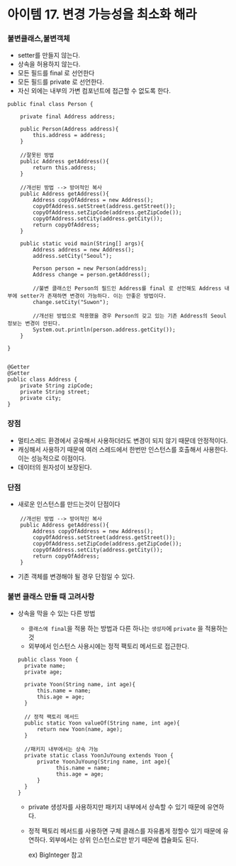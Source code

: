 # 아이템 17. 변경 가능성을 최소화 해라

### 불변클래스,불변객체

- setter를 만들지 않는다.
- 상속을 허용하지 않는다.
- 모든 필드를  final 로 선언한다
- 모든 필드를 private 로 선언한다.
- 자신 외에는 내부의 가변 컴포넌트에 접근할 수 없도록 한다.

```
public final class Person {
	
	private final Address address;
	
	public Person(Address address){
		this.address = address;
	}
	
	//잘못된 방법
	public Address getAddress(){
		return this.address;
	}
	
	//개선된 방법 --> 방어적인 복사
	public Address getAddress(){
		Address copyOfAddress = new Address();
		copyOfAddress.setStreet(address.getStreet());
		copyOfAddress.setZipCode(address.getZipCode());
		copyOfAddress.setCity(address.getCity());
		return copyOfAddress;
	}
	
	public static void main(String[] args){
		Address address = new Address();
		address.setCity("Seoul");
		
		Person person = new Person(address);
		Address change = person.getAddress();
		
		//불변 클래스인 Person의 필드인 Address를 final 로 선언해도 Address 내부에 setter가 존재하면 변경이 가능하다. 이는 안좋은 방법이다.
		change.setCity("Suwon");
		
		//개선된 방법으로 적용했을 경우 Person의 갖고 있는 기존 Address의 Seoul 정보는 변경이 안된다.
		System.out.println(person.address.getCity());
	}
	
}


@Getter
@Setter
public class Address {
	private String zipCode;
	private String street;
	private city;
}
```



### 장점

- 멀티스레드 환경에서 공유해서 사용하더라도 변경이 되지 않기 때문데 안정적이다.
- 캐싱해서 사용하기 때문에 여러 스레드에서 한번만 인스턴스를 호출해서 사용한다. 이는 성능적으로 이점이다.
- 데이터의 원자성이 보장된다.



### 단점

- 새로운 인스턴스를 만드는것이 단점이다

```
	//개선된 방법 --> 방어적인 복사
	public Address getAddress(){
		Address copyOfAddress = new Address();
		copyOfAddress.setStreet(address.getStreet());
		copyOfAddress.setZipCode(address.getZipCode());
		copyOfAddress.setCity(address.getCity());
		return copyOfAddress;
	}
```

- 기존 객체를 변경해야 될 경우 단점일 수 있다.





### 불변 클래스 만들 때 고려사항

- 상속을 막을 수 있는 다른 방법

  - `클래스에 final`을 적용 하는 방법과 다른 하나는 `생성자`에 `private` 을 적용하는 것
  - 외부에서 인스턴스 사용시에는 정적 팩토리 메서드로 접근한다.

  ```
  public class Yoon {
  	private name;
  	private age;
  
  	private Yoon(String name, int age){
  		this.name = name;
  		this.age = age;
  	}
  	
  	// 정적 팩토리 메서드
  	public static Yoon valueOf(String name, int age){
  		return new Yoon(name, age);
  	}
  	
  	//패키지 내부에서는 상속 가능
  	private static class YoonJuYoung extends Yoon {
  		private YoonJuYoung(String name, int age){
              this.name = name;
              this.age = age;
  		}
  	}
  }
  ```

  - private 생성자를 사용하지만 패키지 내부에서 상속할 수 있기 때문에 유연하다.
  - 정적 팩토리 메서드를 사용하면 구체 클래스를 자유롭게 정할수 있기 때문에 유연하다. 외부에서는 상위 인스턴스로만 받기 때문에 캡슐화도 된다.

     ex) BigInteger 참고

